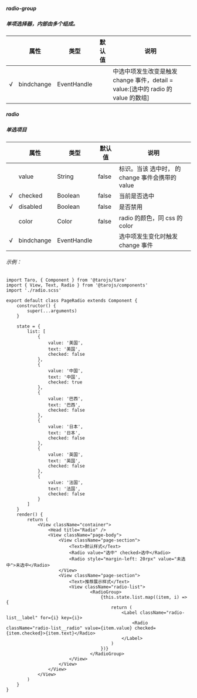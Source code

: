 
##### radio-group
##### 单项选择器，内部由多个<radio/>组成。
|     | 属性       | 类型        | 默认值 | 说明                                                                                            |
| --- | ---------- | ----------- | ------ | ----------------------------------------------------------------------------------------------- |
| √   | bindchange | EventHandle |        | <radio-group/>中选中项发生改变是触发 change 事件，detail = value:[选中的 radio 的 value 的数组] |


##### radio
##### 单选项目
|     | 属性       | 类型        | 默认值 | 说明                                                                                    |
| --- | ---------- | ----------- | ------ | --------------------------------------------------------------------------------------- |
|     | value      | String      | false  | <radio/> 标识。当该<radio/> 选中时，<radio-group/> 的 change 事件会携带<radio/>的 value |
| √   | checked    | Boolean     | false  | 当前是否选中                                                                            |
| √   | disabled   | Boolean     | false  | 是否禁用                                                                                |
|     | color      | Color       | false  | radio 的颜色，同 css 的 color                                                           |
| √   | bindchange | EventHandle |        | 选中项发生变化时触发 change 事件                                                        |


###### 示例：
```
import Taro, { Component } from '@tarojs/taro'
import { View, Text, Radio } from '@tarojs/components'
import './radio.scss'

export default class PageRadio extends Component {
    constructor() {
        super(...arguments)
    }

    state = {
        list: [
            {
                value: '美国',
                text: '美国',
                checked: false
            },
            {
                value: '中国',
                text: '中国',
                checked: true
            },
            {
                value: '巴西',
                text: '巴西',
                checked: false
            },
            {
                value: '日本',
                text: '日本',
                checked: false
            },
            {
                value: '英国',
                text: '英国',
                checked: false
            },
            {
                value: '法国',
                text: '法国',
                checked: false
            }
        ]
    }
    render() {
        return (
            <View className="container">
                <Head title="Radio" />
                <View className="page-body">
                    <View className="page-section">
                        <Text>默认样式</Text>
                        <Radio value="选中" checked>选中</Radio>
                        <Radio style="margin-left: 20rpx" value="未选中">未选中</Radio>
                    </View>
                    <View className="page-section">
                        <Text>推荐展示样式</Text>
                        <View className="radio-list">
                                <RadioGroup>
                                    {this.state.list.map((item, i) => {
                                        return (
                                            <Label className="radio-list__label" for={i} key={i}>
                                                <Radio className="radio-list__radio" value={item.value} checked={item.checked}>{item.text}</Radio>
                                            </Label>
                                        )
                                    })}
                                </RadioGroup>
                        </View>
                    </View>
                </View>
            </View>
        )
    }
}

```